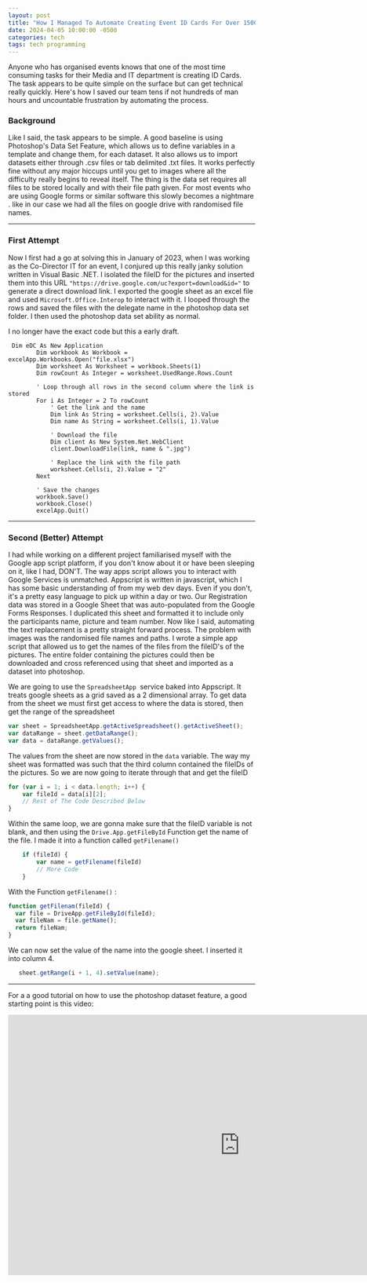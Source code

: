 ```yaml
---
layout: post
title: "How I Managed To Automate Creating Event ID Cards For Over 1500 People"
date: 2024-04-05 10:00:00 -0500
categories: tech
tags: tech programming
---
```

Anyone who has organised events knows that one of the most time consuming tasks for their Media and IT department is creating ID Cards. The task appears to be quite simple on the surface but can get technical really quickly. Here's how I saved our team tens if not hundreds of man hours and uncountable frustration by automating the process.

### Background

Like I said, the task appears to be simple. A good baseline is using Photoshop's Data Set Feature, which allows us to define variables in a template and change them, for each dataset. It also allows us to import datasets either through .csv files or tab delimited .txt files. It works perfectly fine without any major hiccups until you get to images where all the difficulty really begins to reveal itself. The thing is the data set requires all files to be stored locally and with their file path given. For most events who are using Google forms or similar software this slowly becomes a nightmare . like in our case we had all the files on google drive with randomised file names.

---



### First Attempt

Now I first had a go at solving this in January of 2023, when I was working as the Co-Director IT for an event, I conjured up this really janky solution written in Visual Basic .NET. I isolated the fileID for the pictures and inserted them into this URL `"https://drive.google.com/uc?export=download&id="` to generate a direct download link. I exported the google sheet as an excel file and used `Microsoft.Office.Interop` to interact with it. I looped through the rows and saved the files with the delegate name in the photoshop data set folder. I then used the photoshop data set ability as normal.

I no longer have the exact code but this a early draft.

```vbnet
 Dim eDC As New Application
        Dim workbook As Workbook = excelApp.Workbooks.Open("file.xlsx")
        Dim worksheet As Worksheet = workbook.Sheets(1)
        Dim rowCount As Integer = worksheet.UsedRange.Rows.Count

        ' Loop through all rows in the second column where the link is stored
        For i As Integer = 2 To rowCount
            ' Get the link and the name
            Dim link As String = worksheet.Cells(i, 2).Value
            Dim name As String = worksheet.Cells(i, 1).Value

            ' Download the file
            Dim client As New System.Net.WebClient
            client.DownloadFile(link, name & ".jpg")

            ' Replace the link with the file path
            worksheet.Cells(i, 2).Value = "2"
        Next

        ' Save the changes
        workbook.Save()
        workbook.Close()
        excelApp.Quit()
```

---



### Second (Better) Attempt

I had while working on a different project familiarised myself with the Google app script platform, if you don't know about it or have been sleeping on it, like I had, DON'T. The way apps script allows you to interact with Google Services is unmatched. Appscript is written in javascript, which I has some basic understanding of from my web dev days. Even if you don't, it's a pretty easy language to pick up within a day or two.
Our Registration data was stored in a Google Sheet that was auto-populated from the Google Forms Responses. I duplicated this sheet and formatted it to include only the participants name, picture and team number. Now like I said, automating the text replacement is a pretty straight forward process. The problem with images was the randomised file names and paths. I wrote a simple app script that allowed us to get the names of the files from the fileID's of the pictures. The entire folder containing the pictures could then be downloaded and cross referenced using that sheet and imported as a dataset into photoshop.

We are going to use the `SpreadsheetApp`  service baked into Appscript. It treats google sheets as a grid saved as a 2 dimensional array. To get data from the sheet we must first get access to where the data is stored, then get the range of the spreadsheet 

```js
var sheet = SpreadsheetApp.getActiveSpreadsheet().getActiveSheet();
var dataRange = sheet.getDataRange();
var data = dataRange.getValues();
```

The values from the sheet are now stored in the `data` variable. The way my sheet was formatted was such that the third column contained the fileIDs of the pictures. So we are now going to iterate through that and get the fileID

```js
for (var i = 1; i < data.length; i++) {
    var fileId = data[i][2];
    // Rest of The Code Described Below
}
```

Within the same loop, we are gonna make sure that the fileID variable is not blank, and then using the `Drive.App.getFileById` Function get the name of the file. I made it into a function called `getFilename()`

```javascript
    if (fileId) {
        var name = getFilename(fileId)
        // More Code
    }
```

With the Function `getFilename()` :

```js
function getFilenam(fileId) {
  var file = DriveApp.getFileById(fileId);
  var fileNam = file.getName();
  return fileNam;
}
```

We can now set the value of the name into the google sheet. I inserted it into column 4.

```javascript
   sheet.getRange(i + 1, 4).setValue(name);
```

---



For a a good tutorial on how to use the photoshop dataset feature, a good starting point is this video:

<div>
<iframe width="944" height="531" src="https://www.youtube.com/embed/Acjn7HoqrJ8" title="Auto-Create 100s of Custom Designs using "Variables" in Photoshop!" frameborder="0" allow="accelerometer; autoplay; clipboard-write; encrypted-media; gyroscope; picture-in-picture; web-share" referrerpolicy="strict-origin-when-cross-origin" allowfullscreen></iframe>
</div>
